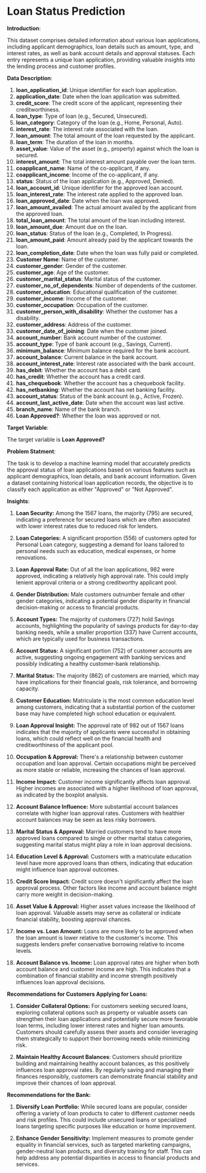 # Loan Status Prediction

**Introduction**:

This dataset comprises detailed information about various loan applications, including applicant demographics, loan details such as amount, type, and interest rates, as well as bank account details and approval statuses. Each entry represents a unique loan application, providing valuable insights into the lending process and customer profiles.

**Data Description**:

1. **loan_application_id**: Unique identifier for each loan application.
2. **application_date**: Date when the loan application was submitted.
3. **credit_score**: The credit score of the applicant, representing their creditworthiness.
4. **loan_type**: Type of loan (e.g., Secured, Unsecured).
5. **loan_category**: Category of the loan (e.g., Home, Personal, Auto).
6. **interest_rate**: The interest rate associated with the loan.
7. **loan_amount**: The total amount of the loan requested by the applicant.
8. **loan_term**: The duration of the loan in months.
9. **asset_value**: Value of the asset (e.g., property) against which the loan is secured.
10. **interest_amount**: The total interest amount payable over the loan term.
11. **coapplicant_name**: Name of the co-applicant, if any.
12. **coapplicant_income**: Income of the co-applicant, if any.
13. **status**: Status of the loan application (e.g., Approved, Denied).
14. **loan_account_id**: Unique identifier for the approved loan account.
15. **loan_interest_rate**: The interest rate applied to the approved loan.
16. **loan_approved_date**: Date when the loan was approved.
17. **loan_amount_availed**: The actual amount availed by the applicant from the approved loan.
18. **total_loan_amount**: The total amount of the loan including interest.
19. **loan_amount_due**: Amount due on the loan.
20. **loan_status**: Status of the loan (e.g., Completed, In Progress).
21. **loan_amount_paid**: Amount already paid by the applicant towards the loan.
22. **loan_completion_date**: Date when the loan was fully paid or completed.
23. **Customer Name**: Name of the customer.
24. **customer_gender**: Gender of the customer.
25. **customer_age**: Age of the customer.
26. **customer_marital_status**: Marital status of the customer.
27. **customer_no_of_dependents**: Number of dependents of the customer.
28. **customer_education**: Educational qualification of the customer.
29. **customer_income**: Income of the customer.
30. **customer_occupation**: Occupation of the customer.
31. **customer_person_with_disability**: Whether the customer has a disability.
32. **customer_address**: Address of the customer.
33. **customer_date_of_joining**: Date when the customer joined.
34. **account_number**: Bank account number of the customer.
35. **account_type**: Type of bank account (e.g., Savings, Current).
36. **minimum_balance**: Minimum balance required for the bank account.
37. **account_balance**: Current balance in the bank account.
38. **account_interest_rate**: Interest rate associated with the bank account.
39. **has_debit**: Whether the account has a debit card.
40. **has_credit**: Whether the account has a credit card.
41. **has_chequebook**: Whether the account has a chequebook facility.
42. **has_netbanking**: Whether the account has net banking facility.
43. **account_status**: Status of the bank account (e.g., Active, Frozen).
44. **account_last_active_date**: Date when the account was last active.
45. **branch_name**: Name of the bank branch.
46. **Loan Approved?**: Whether the loan was approved or not.

**Target Variable**:

The target variable is **Loan Approved?**

**Problem Statment**:

The task is to develop a machine learning model that accurately predicts the approval status of loan applications based on various features such as applicant demographics, loan details, and bank account information. Given a dataset containing historical loan application records, the objective is to classify each application as either "Approved" or "Not Approved".

**Insights**:

1. **Loan Security:** Among the 1567 loans, the majority (795) are secured, indicating a preference for secured loans which are often associated with lower interest rates due to reduced risk for lenders.

2. **Loan Categories:** A significant proportion (556) of customers opted for Personal Loan category, suggesting a demand for loans tailored to personal needs such as education, medical expenses, or home renovations.

3. **Loan Approval Rate:** Out of all the loan applications, 982 were approved, indicating a relatively high approval rate. This could imply lenient approval criteria or a strong creditworthy applicant pool.

4. **Gender Distribution:** Male customers outnumber female and other gender categories, indicating a potential gender disparity in financial decision-making or access to financial products.

5. **Account Types:** The majority of customers (727) hold Savings accounts, highlighting the popularity of savings products for day-to-day banking needs, while a smaller proportion (337) have Current accounts, which are typically used for business transactions.

6. **Account Status:** A significant portion (752) of customer accounts are active, suggesting ongoing engagement with banking services and possibly indicating a healthy customer-bank relationship.

7. **Marital Status:** The majority (862) of customers are married, which may have implications for their financial goals, risk tolerance, and borrowing capacity.

8. **Customer Education:** Matriculate is the most common education level among customers, indicating that a substantial portion of the customer base may have completed high school education or equivalent.

9. **Loan Approval Insight:** The approval rate of 982 out of 1567 loans indicates that the majority of applicants were successful in obtaining loans, which could reflect well on the financial health and creditworthiness of the applicant pool.

10. **Occupation & Approval:** There's a relationship between customer occupation and loan approval. Certain occupations might be perceived as more stable or reliable, increasing the chances of loan approval.

11. **Income Impact:** Customer income significantly affects loan approval. Higher incomes are associated with a higher likelihood of loan approval, as indicated by the boxplot analysis.

12. **Account Balance Influence:** More substantial account balances correlate with higher loan approval rates. Customers with healthier account balances may be seen as less risky borrowers.

13. **Marital Status & Approval:** Married customers tend to have more approved loans compared to single or other marital status categories, suggesting marital status might play a role in loan approval decisions.

14. **Education Level & Approval:** Customers with a matriculate education level have more approved loans than others, indicating that education might influence loan approval outcomes.

15. **Credit Score Impact:** Credit score doesn't significantly affect the loan approval process. Other factors like income and account balance might carry more weight in decision-making.

16. **Asset Value & Approval:** Higher asset values increase the likelihood of loan approval. Valuable assets may serve as collateral or indicate financial stability, boosting approval chances.

17. **Income vs. Loan Amount:** Loans are more likely to be approved when the loan amount is lower relative to the customer's income. This suggests lenders prefer conservative borrowing relative to income levels.

18. **Account Balance vs. Income:** Loan approval rates are higher when both account balance and customer income are high. This indicates that a combination of financial stability and income strength positively influences loan approval decisions.

**Recommendations for Customers Applying for Loans:**

1. **Consider Collateral Options:** For customers seeking secured loans, exploring collateral options such as property or valuable assets can strengthen their loan applications and potentially secure more favorable loan terms, including lower interest rates and higher loan amounts. Customers should carefully assess their assets and consider leveraging them strategically to support their borrowing needs while minimizing risk.

2. **Maintain Healthy Account Balances**: Customers should prioritize building and maintaining healthy account balances, as this positively influences loan approval rates. By regularly saving and managing their finances responsibly, customers can demonstrate financial stability and improve their chances of loan approval.

**Recommendations for the Bank:**

1. **Diversify Loan Portfolio:** While secured loans are popular, consider offering a variety of loan products to cater to different customer needs and risk profiles. This could include unsecured loans or specialized loans targeting specific purposes like education or home improvement.

2. **Enhance Gender Sensitivity:** Implement measures to promote gender equality in financial services, such as targeted marketing campaigns, gender-neutral loan products, and diversity training for staff. This can help address any potential disparities in access to financial products and services.


